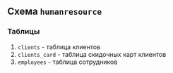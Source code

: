 ## Схема `humanresource`

### Таблицы

1. `clients`      - таблица клиентов
2. `clients_card` - таблица скидочных карт клиентов
3. `employees`    - таблица сотрудников